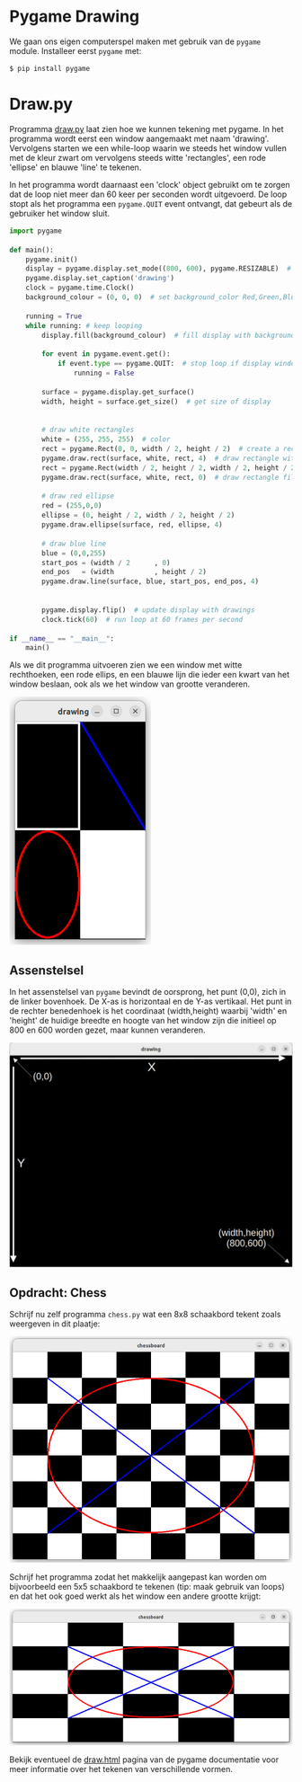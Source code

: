 # Pygame Drawing

We gaan ons eigen computerspel maken met gebruik van de `pygame`
module. Installeer eerst `pygame` met:

```console
$ pip install pygame
```
# Draw.py

Programma [draw.py](draw.py) laat zien hoe we kunnen tekening met
pygame. In het programma wordt eerst een window aangemaakt met naam
'drawing'. Vervolgens starten we een while-loop waarin we steeds het
window vullen met de kleur zwart om vervolgens steeds witte
'rectangles', een rode 'ellipse' en blauwe 'line' te tekenen.

In het programma wordt daarnaast een 'clock' object gebruikt om te
zorgen dat de loop niet meer dan 60 keer per seconden wordt
uitgevoerd. De loop stopt als het programma een `pygame.QUIT` event
ontvangt, dat gebeurt als de gebruiker het window sluit.

```python
import pygame

def main():
    pygame.init()
    display = pygame.display.set_mode((800, 600), pygame.RESIZABLE)  # create a display window
    pygame.display.set_caption('drawing')
    clock = pygame.time.Clock()
    background_colour = (0, 0, 0)  # set background_color Red,Green,Blue components (black)

    running = True
    while running: # keep looping 
        display.fill(background_colour)  # fill display with background_colour
        
        for event in pygame.event.get():
            if event.type == pygame.QUIT:  # stop loop if display window is closed
                running = False

        surface = pygame.display.get_surface()
        width, height = surface.get_size()  # get size of display

        
        # draw white rectangles
        white = (255, 255, 255)  # color
        rect = pygame.Rect(0, 0, width / 2, height / 2)  # create a rectangle
        pygame.draw.rect(surface, white, rect, 4)  # draw rectangle with line_width 4
        rect = pygame.Rect(width / 2, height / 2, width / 2, height / 2)  # create a rectangle
        pygame.draw.rect(surface, white, rect, 0)  # draw rectangle filled in

        # draw red ellipse
        red = (255,0,0)
        ellipse = (0, height / 2, width / 2, height / 2)
        pygame.draw.ellipse(surface, red, ellipse, 4)

        # draw blue line
        blue = (0,0,255)
        start_pos = (width / 2      , 0)
        end_pos   = (width          , height / 2)
        pygame.draw.line(surface, blue, start_pos, end_pos, 4)
        
        
        pygame.display.flip()  # update display with drawings
        clock.tick(60)  # run loop at 60 frames per second

if __name__ == "__main__":
    main()
```

Als we dit programma uitvoeren zien we een window met witte
rechthoeken, een rode ellips, en een blauwe lijn die ieder een kwart
van het window beslaan, ook als we het window van grootte veranderen.

![draw.png](draw.png)

## Assenstelsel

In het assenstelsel van `pygame` bevindt de oorsprong, het punt (0,0),
zich in de linker bovenhoek. De X-as is horizontaal en de Y-as
vertikaal. Het punt in de rechter benedenhoek is het coordinaat
(width,height) waarbij 'width' en 'height' de huidige breedte en hoogte
van het window zijn die initieel op 800 en 600 worden gezet, maar
kunnen veranderen.

![coordinate_system.png](coordinate_system.png)

## Opdracht: Chess

Schrijf nu zelf programma `chess.py` wat een 8x8 schaakbord tekent zoals
weergeven in dit plaatje:

![chess8.png](chess8.png)

Schrijf het programma zodat het makkelijk aangepast kan worden om
bijvoorbeeld een 5x5 schaakbord te tekenen (tip: maak gebruik van
loops) en dat het ook goed werkt als het window een andere grootte
krijgt:

![chess5.png](chess5.png)

Bekijk eventueel de
[draw.html](https://www.pygame.org/docs/ref/draw.html) pagina van de
pygame documentatie voor meer informatie over het tekenen van
verschillende vormen.
